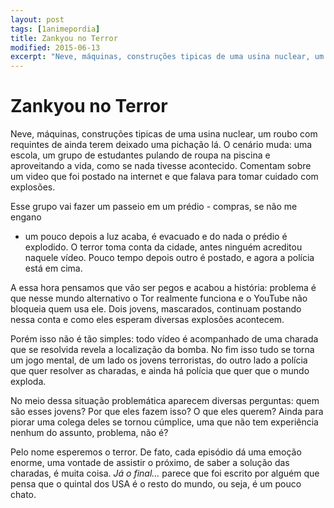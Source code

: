 ```yaml
---
layout: post
tags: [1animepordia]
title: Zankyou no Terror
modified: 2015-06-13
excerpt: "Neve, máquinas, construções tipicas de uma usina nuclear, um roubo com requintes de ainda terem deixado uma pichação lá. O cenário muda: uma escola, um grupo de estudantes pulando de roupa na piscina e aproveitando a vida, como se nada tivesse acontecido. Comentam sobre um video que foi postado na internet e que falava para tomar cuidado com explosões."
---
```


Zankyou no Terror
=================

Neve, máquinas, construções tipicas de uma usina nuclear, um roubo com
requintes de ainda terem deixado uma pichação lá. O cenário muda: uma
escola, um grupo de estudantes pulando de roupa na piscina e
aproveitando a vida, como se nada tivesse acontecido. Comentam sobre um
video que foi postado na internet e que falava para tomar cuidado com
explosões.

Esse grupo vai fazer um passeio em um prédio - compras, se não me engano
- um pouco depois a luz acaba, é evacuado e do nada o prédio é
explodido. O terror toma conta da cidade, antes ninguém acreditou
naquele vídeo. Pouco tempo depois outro é postado, e agora a polícia
está em cima.

A essa hora pensamos que vão ser pegos e acabou a história: problema é
que nesse mundo alternativo o Tor realmente funciona e o YouTube não
bloqueia quem usa ele. Dois jovens, mascarados, continuam postando nessa
conta e como eles esperam diversas explosões acontecem.

Porém isso não é tão simples: todo vídeo é acompanhado de uma charada
que se resolvida revela a localização da bomba. No fim isso tudo se
torna um jogo mental, de um lado os jovens terroristas, do outro lado a
polícia que quer resolver as charadas, e ainda há polícia que quer que o
mundo exploda.

No meio dessa situação problemática aparecem diversas perguntas: quem
são esses jovens? Por que eles fazem isso? O que eles querem? Ainda para
piorar uma colega deles se tornou cúmplice, uma que não tem experiência
nenhum do assunto, problema, não é?

Pelo nome esperemos o terror. De fato, cada episódio dá uma emoção
enorme, uma vontade de assistir o próximo, de saber a solução das
charadas, é muita coisa. *Já o final…* parece que foi escrito por alguém
que pensa que o quintal dos USA é o resto do mundo, ou seja, é um pouco
chato.


